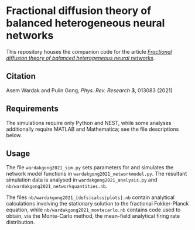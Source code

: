 # Fractional diffusion theory of balanced heterogeneous neural networks

This repository houses the companion code for the article [*Fractional diffusion theory of balanced heterogeneous neural networks*](https://doi.org/10.1103/PhysRevResearch.3.013083).

## Citation
Asem Wardak and Pulin Gong, *Phys. Rev. Research* **3**, 013083 (2021)

## Requirements
The simulations require only Python and NEST, while some analyses additionally require MATLAB and Mathematica; see the file descriptions below.

## Usage
The file `wardakgong2021_sim.py` sets parameters for and simulates the network model functions in `wardakgong2021_networkmodel.py`.
The resultant simulation data is analysed in `wardakgong2021_analysis.py` and `nb/wardakgong2021_networkquantities.nb`.

The files `nb/wardakgong2021_[defs|calcs|plots].nb` contain analytical calculations involving the stationary solution to the fractional Fokker-Planck equation, while `nb/wardakgong2021_montecarlo.nb` contains code used to obtain, via the Monte-Carlo method, the mean-field analytical firing rate distribution.
